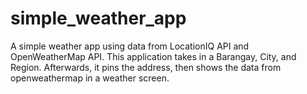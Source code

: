 # simple_weather_app

A simple weather app using data from LocationIQ API and OpenWeatherMap API. This application takes in a Barangay, City, and Region. Afterwards, it pins the address, then shows the data from openweathermap in a weather screen. 

